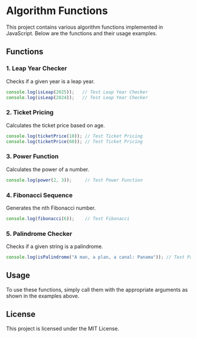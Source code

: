 # Algorithm Functions

This project contains various algorithm functions implemented in JavaScript. Below are the functions and their usage examples.

## Functions

### 1. Leap Year Checker
Checks if a given year is a leap year.

```javascript
console.log(isLeap(2025));   // Test Leap Year Checker
console.log(isLeap(2024));   // Test Leap Year Checker
```

### 2. Ticket Pricing
Calculates the ticket price based on age.

```javascript
console.log(ticketPrice(10)); // Test Ticket Pricing
console.log(ticketPrice(60)); // Test Ticket Pricing
```

### 3. Power Function
Calculates the power of a number.

```javascript
console.log(power(2, 3));     // Test Power Function
```

### 4. Fibonacci Sequence
Generates the nth Fibonacci number.

```javascript
console.log(fibonacci(6));    // Test Fibonacci
```

### 5. Palindrome Checker
Checks if a given string is a palindrome.

```javascript
console.log(isPalindrome("A man, a plan, a canal: Panama")); // Test Palindrome Checker
```

## Usage
To use these functions, simply call them with the appropriate arguments as shown in the examples above.

## License
This project is licensed under the MIT License.
